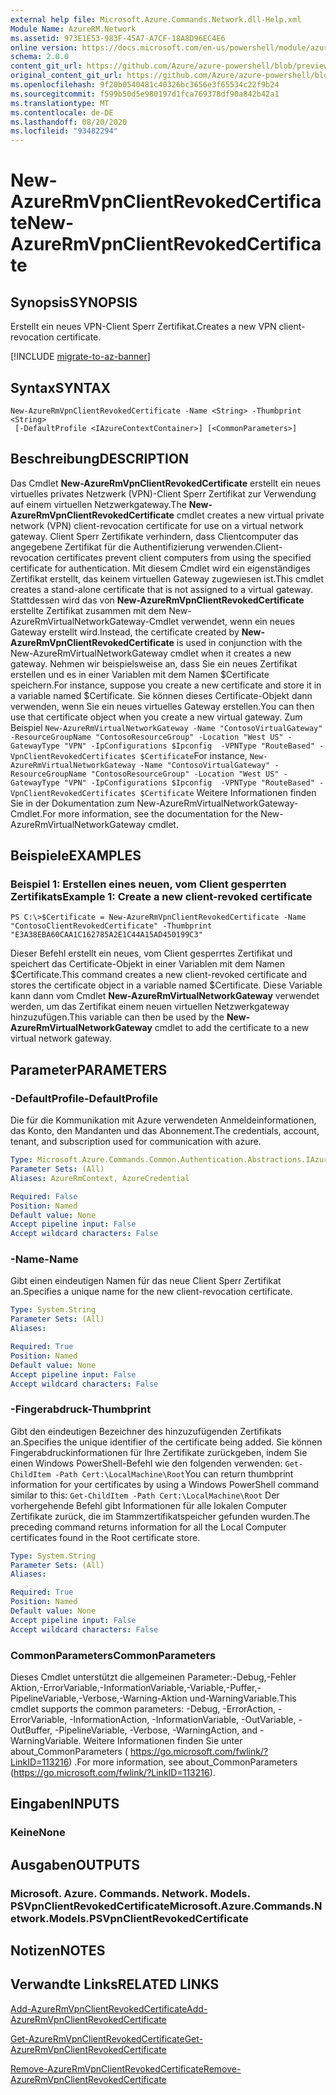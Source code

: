 ```yaml
---
external help file: Microsoft.Azure.Commands.Network.dll-Help.xml
Module Name: AzureRM.Network
ms.assetid: 973E1E53-983F-45A7-A7CF-18A8D96EC4E6
online version: https://docs.microsoft.com/en-us/powershell/module/azurerm.network/new-azurermvpnclientrevokedcertificate
schema: 2.0.0
content_git_url: https://github.com/Azure/azure-powershell/blob/preview/src/ResourceManager/Network/Commands.Network/help/New-AzureRmVpnClientRevokedCertificate.md
original_content_git_url: https://github.com/Azure/azure-powershell/blob/preview/src/ResourceManager/Network/Commands.Network/help/New-AzureRmVpnClientRevokedCertificate.md
ms.openlocfilehash: 9f20b0540481c40326bc3656e3f65534c22f9b24
ms.sourcegitcommit: f599b50d5e980197d1fca769378df90a842b42a1
ms.translationtype: MT
ms.contentlocale: de-DE
ms.lasthandoff: 08/20/2020
ms.locfileid: "93482294"
---
```

# <span data-ttu-id="5d072-101">New-AzureRmVpnClientRevokedCertificate</span><span class="sxs-lookup"><span data-stu-id="5d072-101">New-AzureRmVpnClientRevokedCertificate</span></span>

## <span data-ttu-id="5d072-102">Synopsis</span><span class="sxs-lookup"><span data-stu-id="5d072-102">SYNOPSIS</span></span>
<span data-ttu-id="5d072-103">Erstellt ein neues VPN-Client Sperr Zertifikat.</span><span class="sxs-lookup"><span data-stu-id="5d072-103">Creates a new VPN client-revocation certificate.</span></span>

[!INCLUDE [migrate-to-az-banner](../../includes/migrate-to-az-banner.md)]

## <span data-ttu-id="5d072-104">Syntax</span><span class="sxs-lookup"><span data-stu-id="5d072-104">SYNTAX</span></span>

```
New-AzureRmVpnClientRevokedCertificate -Name <String> -Thumbprint <String>
 [-DefaultProfile <IAzureContextContainer>] [<CommonParameters>]
```

## <span data-ttu-id="5d072-105">Beschreibung</span><span class="sxs-lookup"><span data-stu-id="5d072-105">DESCRIPTION</span></span>
<span data-ttu-id="5d072-106">Das Cmdlet **New-AzureRmVpnClientRevokedCertificate** erstellt ein neues virtuelles privates Netzwerk (VPN)-Client Sperr Zertifikat zur Verwendung auf einem virtuellen Netzwerkgateway.</span><span class="sxs-lookup"><span data-stu-id="5d072-106">The **New-AzureRmVpnClientRevokedCertificate** cmdlet creates a new virtual private network (VPN) client-revocation certificate for use on a virtual network gateway.</span></span>
<span data-ttu-id="5d072-107">Client Sperr Zertifikate verhindern, dass Clientcomputer das angegebene Zertifikat für die Authentifizierung verwenden.</span><span class="sxs-lookup"><span data-stu-id="5d072-107">Client-revocation certificates prevent client computers from using the specified certificate for authentication.</span></span>
<span data-ttu-id="5d072-108">Mit diesem Cmdlet wird ein eigenständiges Zertifikat erstellt, das keinem virtuellen Gateway zugewiesen ist.</span><span class="sxs-lookup"><span data-stu-id="5d072-108">This cmdlet creates a stand-alone certificate that is not assigned to a virtual gateway.</span></span>
<span data-ttu-id="5d072-109">Stattdessen wird das von **New-AzureRmVpnClientRevokedCertificate** erstellte Zertifikat zusammen mit dem New-AzureRmVirtualNetworkGateway-Cmdlet verwendet, wenn ein neues Gateway erstellt wird.</span><span class="sxs-lookup"><span data-stu-id="5d072-109">Instead, the certificate created by **New-AzureRmVpnClientRevokedCertificate** is used in conjunction with the New-AzureRmVirtualNetworkGateway cmdlet when it creates a new gateway.</span></span>
<span data-ttu-id="5d072-110">Nehmen wir beispielsweise an, dass Sie ein neues Zertifikat erstellen und es in einer Variablen mit dem Namen $Certificate speichern.</span><span class="sxs-lookup"><span data-stu-id="5d072-110">For instance, suppose you create a new certificate and store it in a variable named $Certificate.</span></span>
<span data-ttu-id="5d072-111">Sie können dieses Certificate-Objekt dann verwenden, wenn Sie ein neues virtuelles Gateway erstellen.</span><span class="sxs-lookup"><span data-stu-id="5d072-111">You can then use that certificate object when you create a new virtual gateway.</span></span>
<span data-ttu-id="5d072-112">Zum Beispiel `New-AzureRmVirtualNetworkGateway -Name "ContosoVirtualGateway" -ResourceGroupName "ContosoResourceGroup" -Location "West US" -GatewayType "VPN" -IpConfigurations $Ipconfig  -VPNType "RouteBased" -VpnClientRevokedCertificates $Certificate`</span><span class="sxs-lookup"><span data-stu-id="5d072-112">For instance, `New-AzureRmVirtualNetworkGateway -Name "ContosoVirtualGateway" -ResourceGroupName "ContosoResourceGroup" -Location "West US" -GatewayType "VPN" -IpConfigurations $Ipconfig  -VPNType "RouteBased" -VpnClientRevokedCertificates $Certificate`</span></span>
<span data-ttu-id="5d072-113">Weitere Informationen finden Sie in der Dokumentation zum New-AzureRmVirtualNetworkGateway-Cmdlet.</span><span class="sxs-lookup"><span data-stu-id="5d072-113">For more information, see the documentation for the New-AzureRmVirtualNetworkGateway cmdlet.</span></span>

## <span data-ttu-id="5d072-114">Beispiele</span><span class="sxs-lookup"><span data-stu-id="5d072-114">EXAMPLES</span></span>

### <span data-ttu-id="5d072-115">Beispiel 1: Erstellen eines neuen, vom Client gesperrten Zertifikats</span><span class="sxs-lookup"><span data-stu-id="5d072-115">Example 1: Create a new client-revoked certificate</span></span>
```
PS C:\>$Certificate = New-AzureRmVpnClientRevokedCertificate -Name "ContosoClientRevokedCertificate" -Thumbprint "E3A38EBA60CAA1C162785A2E1C44A15AD450199C3"
```

<span data-ttu-id="5d072-116">Dieser Befehl erstellt ein neues, vom Client gesperrtes Zertifikat und speichert das Certificate-Objekt in einer Variablen mit dem Namen $Certificate.</span><span class="sxs-lookup"><span data-stu-id="5d072-116">This command creates a new client-revoked certificate and stores the certificate object in a variable named $Certificate.</span></span>
<span data-ttu-id="5d072-117">Diese Variable kann dann vom Cmdlet **New-AzureRmVirtualNetworkGateway** verwendet werden, um das Zertifikat einem neuen virtuellen Netzwerkgateway hinzuzufügen.</span><span class="sxs-lookup"><span data-stu-id="5d072-117">This variable can then be used by the **New-AzureRmVirtualNetworkGateway** cmdlet to add the certificate to a new virtual network gateway.</span></span>

## <span data-ttu-id="5d072-118">Parameter</span><span class="sxs-lookup"><span data-stu-id="5d072-118">PARAMETERS</span></span>

### <span data-ttu-id="5d072-119">-DefaultProfile</span><span class="sxs-lookup"><span data-stu-id="5d072-119">-DefaultProfile</span></span>
<span data-ttu-id="5d072-120">Die für die Kommunikation mit Azure verwendeten Anmeldeinformationen, das Konto, den Mandanten und das Abonnement.</span><span class="sxs-lookup"><span data-stu-id="5d072-120">The credentials, account, tenant, and subscription used for communication with azure.</span></span>

```yaml
Type: Microsoft.Azure.Commands.Common.Authentication.Abstractions.IAzureContextContainer
Parameter Sets: (All)
Aliases: AzureRmContext, AzureCredential

Required: False
Position: Named
Default value: None
Accept pipeline input: False
Accept wildcard characters: False
```

### <span data-ttu-id="5d072-121">-Name</span><span class="sxs-lookup"><span data-stu-id="5d072-121">-Name</span></span>
<span data-ttu-id="5d072-122">Gibt einen eindeutigen Namen für das neue Client Sperr Zertifikat an.</span><span class="sxs-lookup"><span data-stu-id="5d072-122">Specifies a unique name for the new client-revocation certificate.</span></span>

```yaml
Type: System.String
Parameter Sets: (All)
Aliases:

Required: True
Position: Named
Default value: None
Accept pipeline input: False
Accept wildcard characters: False
```

### <span data-ttu-id="5d072-123">-Fingerabdruck</span><span class="sxs-lookup"><span data-stu-id="5d072-123">-Thumbprint</span></span>
<span data-ttu-id="5d072-124">Gibt den eindeutigen Bezeichner des hinzuzufügenden Zertifikats an.</span><span class="sxs-lookup"><span data-stu-id="5d072-124">Specifies the unique identifier of the certificate being added.</span></span>
<span data-ttu-id="5d072-125">Sie können Fingerabdruckinformationen für Ihre Zertifikate zurückgeben, indem Sie einen Windows PowerShell-Befehl wie den folgenden verwenden: `Get-ChildItem -Path Cert:\LocalMachine\Root`</span><span class="sxs-lookup"><span data-stu-id="5d072-125">You can return thumbprint information for your certificates by using a Windows PowerShell command similar to this: `Get-ChildItem -Path Cert:\LocalMachine\Root`</span></span>
<span data-ttu-id="5d072-126">Der vorhergehende Befehl gibt Informationen für alle lokalen Computer Zertifikate zurück, die im Stammzertifikatspeicher gefunden wurden.</span><span class="sxs-lookup"><span data-stu-id="5d072-126">The preceding command returns information for all the Local Computer certificates found in the Root certificate store.</span></span>

```yaml
Type: System.String
Parameter Sets: (All)
Aliases:

Required: True
Position: Named
Default value: None
Accept pipeline input: False
Accept wildcard characters: False
```

### <span data-ttu-id="5d072-127">CommonParameters</span><span class="sxs-lookup"><span data-stu-id="5d072-127">CommonParameters</span></span>
<span data-ttu-id="5d072-128">Dieses Cmdlet unterstützt die allgemeinen Parameter:-Debug,-Fehler Aktion,-ErrorVariable,-InformationVariable,-Variable,-Puffer,-PipelineVariable,-Verbose,-Warning-Aktion und-WarningVariable.</span><span class="sxs-lookup"><span data-stu-id="5d072-128">This cmdlet supports the common parameters: -Debug, -ErrorAction, -ErrorVariable, -InformationAction, -InformationVariable, -OutVariable, -OutBuffer, -PipelineVariable, -Verbose, -WarningAction, and -WarningVariable.</span></span> <span data-ttu-id="5d072-129">Weitere Informationen finden Sie unter about_CommonParameters ( https://go.microsoft.com/fwlink/?LinkID=113216) .</span><span class="sxs-lookup"><span data-stu-id="5d072-129">For more information, see about_CommonParameters (https://go.microsoft.com/fwlink/?LinkID=113216).</span></span>

## <span data-ttu-id="5d072-130">Eingaben</span><span class="sxs-lookup"><span data-stu-id="5d072-130">INPUTS</span></span>

### <span data-ttu-id="5d072-131">Keine</span><span class="sxs-lookup"><span data-stu-id="5d072-131">None</span></span>

## <span data-ttu-id="5d072-132">Ausgaben</span><span class="sxs-lookup"><span data-stu-id="5d072-132">OUTPUTS</span></span>

### <span data-ttu-id="5d072-133">Microsoft. Azure. Commands. Network. Models. PSVpnClientRevokedCertificate</span><span class="sxs-lookup"><span data-stu-id="5d072-133">Microsoft.Azure.Commands.Network.Models.PSVpnClientRevokedCertificate</span></span>

## <span data-ttu-id="5d072-134">Notizen</span><span class="sxs-lookup"><span data-stu-id="5d072-134">NOTES</span></span>

## <span data-ttu-id="5d072-135">Verwandte Links</span><span class="sxs-lookup"><span data-stu-id="5d072-135">RELATED LINKS</span></span>

[<span data-ttu-id="5d072-136">Add-AzureRmVpnClientRevokedCertificate</span><span class="sxs-lookup"><span data-stu-id="5d072-136">Add-AzureRmVpnClientRevokedCertificate</span></span>](./Add-AzureRmVpnClientRevokedCertificate.md)

[<span data-ttu-id="5d072-137">Get-AzureRmVpnClientRevokedCertificate</span><span class="sxs-lookup"><span data-stu-id="5d072-137">Get-AzureRmVpnClientRevokedCertificate</span></span>](./Get-AzureRmVpnClientRevokedCertificate.md)

[<span data-ttu-id="5d072-138">Remove-AzureRmVpnClientRevokedCertificate</span><span class="sxs-lookup"><span data-stu-id="5d072-138">Remove-AzureRmVpnClientRevokedCertificate</span></span>](./Remove-AzureRmVpnClientRevokedCertificate.md)


